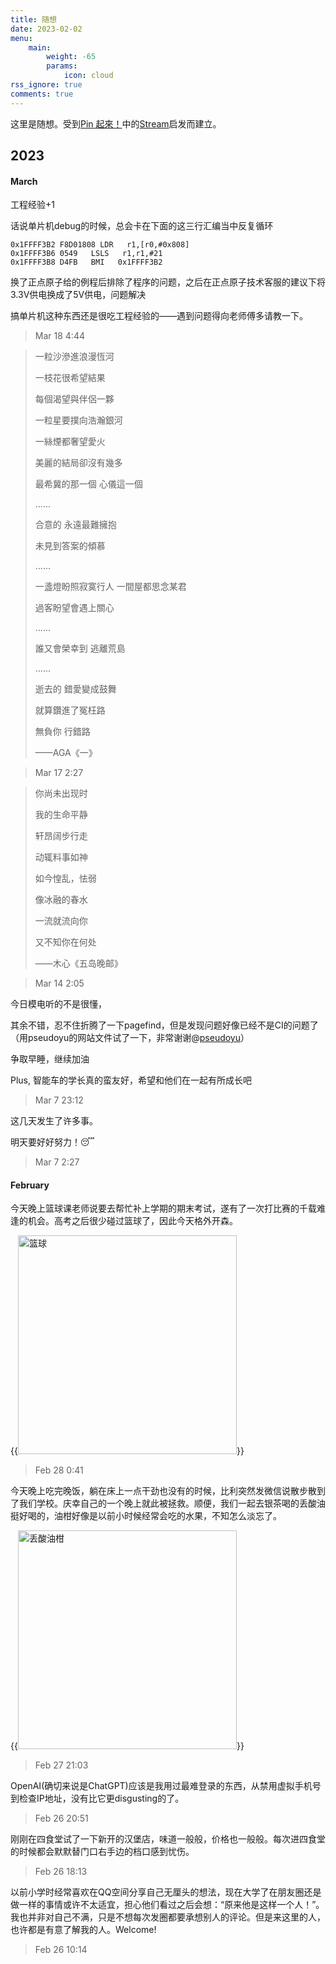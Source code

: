 ```yaml
---
title: 随想
date: 2023-02-02
menu:
    main: 
        weight: -65
        params:
            icon: cloud
rss_ignore: true
comments: true
---
```


这里是随想。受到[Pin 起來！](https://pinchlime.com/)中的[Stream](https://pinchlime.com/stream/2023/)启发而建立。

## 2023

#### March

工程经验+1

话说单片机debug的时候，总会卡在下面的这三行汇编当中反复循环

```
0x1FFFF3B2 F8D01808 LDR   r1,[r0,#0x808]
0x1FFFF3B6 0549   LSLS   r1,r1,#21
0x1FFFF3B8 D4FB   BMI   0x1FFFF3B2
```
换了正点原子给的例程后排除了程序的问题，之后在正点原子技术客服的建议下将3.3V供电换成了5V供电，问题解决

搞单片机这种东西还是很吃工程经验的——遇到问题得向老师傅多请教一下。

> Mar 18 4:44

> 一粒沙滲進浪漫恆河
>
> 一枝花很希望結果
>
> 每個渴望與伴侶一夥
>
> 一粒星要撲向浩瀚銀河
>
> 一絲煙都奢望愛火
>
> 美麗的結局卻沒有幾多
>
> 最希冀的那一個	心儀這一個
>
> ......
>
> 合意的	永遠最難擁抱
>
> 未見到答案的傾慕
>
> ......
>
> 一盞燈盼照寂寞行人	一間屋都思念某君
>
> 過客盼望會遇上關心
>
> ......
>
> 誰又會榮幸到	逃離荒島
>
> ......
>
> 逝去的	錯愛變成鼓舞
>
> 就算鑽進了冤枉路
>
> 無負你 行錯路
>
> ——AGA《一》

> Mar 17 2:27

> 你尚未出现时
>
> 我的生命平静
>
> 轩昂阔步行走
>
> 动辄料事如神
>
> 如今惶乱，怯弱
>
> 像冰融的春水
>
> 一流就流向你
>
> 又不知你在何处
>
> ——木心《五岛晚邮》

> Mar 14 2:05

今日模电听的不是很懂，

其余不错，忍不住折腾了一下pagefind，但是发现问题好像已经不是CI的问题了（用pseudoyu的网站文件试了一下，非常谢谢@[pseudoyu](www.pseudoyu.com)）

争取早睡，继续加油

Plus, 智能车的学长真的蛮友好，希望和他们在一起有所成长吧

> Mar 7 23:12

这几天发生了许多事。

明天要好好努力！😴

> Mar 7 2:27

#### February

今天晚上篮球课老师说要去帮忙补上学期的期末考试，遂有了一次打比赛的千载难逢的机会。高考之后很少碰过篮球了，因此今天格外开森。

{{<img src="https://mitcher-1316637614.cos.ap-nanjing.myqcloud.com/test/image-20230301005217593.png" alt="篮球" align="aligncenter" width="350" caption="> 篮球">}}

> Feb 28 0:41

今天晚上吃完晚饭，躺在床上一点干劲也没有的时候，比利突然发微信说散步散到了我们学校。庆幸自己的一个晚上就此被拯救。顺便，我们一起去银茶喝的丢酸油挺好喝的，油柑好像是以前小时候经常会吃的水果，不知怎么淡忘了。

{{<img src="https://mitcher-1316637614.cos.ap-nanjing.myqcloud.com/test/0386c233b79fad3824bbc3cdf2070c9.jpg" alt="丢酸油柑" align="aligncenter" width="350" caption="> 丢酸油柑">}}

> Feb 27 21:03

OpenAI(确切来说是ChatGPT)应该是我用过最难登录的东西，从禁用虚拟手机号到检查IP地址，没有比它更disgusting的了。

> Feb 26 20:51

刚刚在四食堂试了一下新开的汉堡店，味道一般般，价格也一般般。每次进四食堂的时候都会默默替门口右手边的档口感到忧伤。

> Feb 26 18:13

以前小学时经常喜欢在QQ空间分享自己无厘头的想法，现在大学了在朋友圈还是做一样的事情或许不太适宜，担心他们看过之后会想：“原来他是这样一个人！”。我也并非对自己不满，只是不想每次发圈都要承想别人的评论。但是来这里的人，也许都是有意了解我的人。Welcome!

>Feb 26 10:14  
